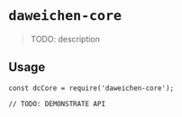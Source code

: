 # `daweichen-core`

> TODO: description

## Usage

```
const dcCore = require('daweichen-core');

// TODO: DEMONSTRATE API
```
